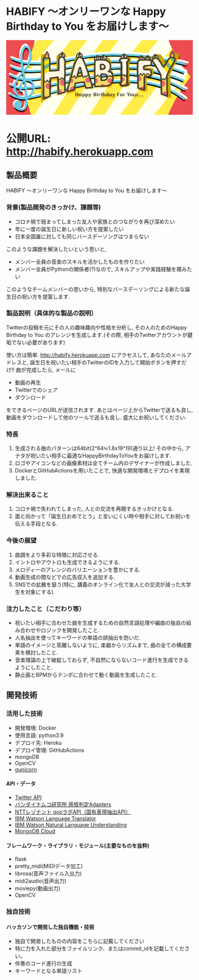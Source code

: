 # HABIFY 〜オンリーワンな Happy Birthday to You をお届けします〜 
[![HABIFY Logo](https://github.com/jphacks/D_2105/blob/master/docker/opt/static/img/logo_with_back.PNG?raw=true)](https://drive.google.com/file/d/1QzjdW9QxKRZhD5FcWPbUempcpsVDh6lx/view?usp=sharing)

# 公開URL: http://habify.herokuapp.com


## 製品概要
HABIFY 〜オンリーワンな Happy Birthday to You をお届けします〜
### 背景(製品開発のきっかけ、課題等)
- コロナ禍で弱まってしまった友人や家族とのつながりを再び深めたい
- 年に一度の誕生日に新しい祝い方を提案したい
- 日本全国誰に対しても同じバースデーソングはつまらない

このような課題を解決したいという思いと, 
- メンバー全員の音楽のスキルを活かしたものを作りたい
- メンバー全員がPythonの関係者(?)なので, スキルアップや実践経験を積みたい

このようなチームメンバーの思いから, 特別なバースデーソングによる新たな誕生日の祝い方を提案します.

### 製品説明（具体的な製品の説明）
Twitterの投稿を元にその人の趣味趣向や性格を分析し, その人のためのHappy Birthday to You のアレンジを生成します.(その際, 相手のTwitterアカウントが鍵垢でない必要があります)

使い方は簡単. http://habify.herokuapp.com にアクセスして, あなたのメールアドレスと, 誕生日を祝いたい相手のTwitterのIDを入力して開始ボタンを押すだけ!!
曲が完成したら, メールに
- 動画の再生
- Twitterでのシェア
- ダウンロード  

をできるページのURLが送信されます.
あとはページ上からTwitterで送るも良し, 動画をダウンロードして他のツールで送るも良し.
盛大にお祝いしてください.

### 特長
1. 生成される曲のパターンは64bit(2^64≒1.8x19^19)通り以上! その中から, アナタが祝いたい相手に最適なHappyBirthdayToYouをお届けします.
1. ロゴやアイコンなどの画像素材は全てチーム内のデザイナーが作成しました. 
1. DockerとGitHubActionsを用いたことで, 快適な開発環境とデプロイを実現しました.

### 解決出来ること
1. コロナ禍で失われてしまった, 人との交流を再開するきっかけとなる.
1. 面と向かって「誕生日おめでとう」と言いにくい時や相手に対してお祝いを伝える手段となる.

### 今後の展望
1. 曲調をより多彩な特徴に対応させる.
1. イントロやアウトロも生成できるようにする.
1. メロディーのアレンジのバリエーションを豊かにする.
1. 動画生成の間などでの広告収入を追加する.
1. SNSでの拡散を狙う(特に, 講義のオンライン化で友人との交流が減った大学生を対象にする).

### 注力したこと（こだわり等）
* 祝いたい相手に合わせた曲を生成するための自然言語処理や編曲の独自の組み合わせやロジックを開発したこと.
* 人名抽出を使ってキーワードの単語の誤抽出を防いだ.
* 単語のイメージと乖離しないように, 楽器からリズムまで, 曲の全ての構成要素を検討したこと.
* 音楽理論の上で破綻しておらず, 不自然にならないコード進行を生成できるようにしたこと.
* 静止画とBPMからテンポに合わせて動く動画を生成したこと.

## 開発技術
### 活用した技術
* 開発環境: Docker
* 使用言語: python3.9
* デプロイ先: Heroku
* デプロイ管理: GitHubActions
* mongoDB
* OpenCV
* [gunicorn](https://gunicorn.org)

#### API・データ
* [Twitter API](https://developer.twitter.com/en/products/twitter-api/)
* [バンダイナムコ研究所 感情判定Adapters](https://github.com/BandaiNamcoResearchInc/sentiment-analysis-adapter)
* [NTTレゾナント gooラボAPI（固有表現抽出API）](https://labs.goo.ne.jp/api/jp/named-entity-extraction/)
* [IBM Watson Language Translator](https://www.ibm.com/jp-ja/cloud/watson-language-translator/)
* [IBM Watson Natural Language Understanding](https://www.ibm.com/cloud/watson-natural-language-understanding/)
* [MongoDB Cloud](https://www.mongodb.com/ja-jp/cloud)


#### フレームワーク・ライブラリ・モジュール(主要なものを抜粋)
* flask
* pretty_midi(MIDIデータ加工)
* librosa(音声ファイル入出力)
* midi2audio(音声出力)
* moviepy(動画出力)
* OpenCV

### 独自技術
#### ハッカソンで開発した独自機能・技術
* 独自で開発したものの内容をこちらに記載してください
* 特に力を入れた部分をファイルリンク、またはcommit_idを記載してください。
* 伴奏のコード進行の生成
* キーワードとなる単語リスト
